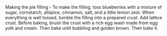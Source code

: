 Making the pie filling - To make the filling, toss blueberries with a mixture of sugar, cornstarch, allspice, cinnamon, salt, and a little lemon zest. When everything is well tossed, tumble the filling into a prepared crust.
Add lattice crust.
Before baking, brush the crust with a rich egg wash made from egg yolk and cream. Then bake until bubbling and golden brown.
Then bake it.